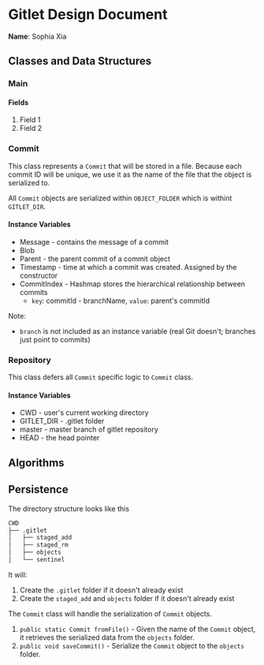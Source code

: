 # Gitlet Design Document

**Name**: Sophia Xia

## Classes and Data Structures

### Main


#### Fields

1. Field 1
2. Field 2


### Commit

This class represents a `Commit` that will be stored in a file. Because each commit ID will be unique, we use it as the name of the file that the object is serialized to.

All `Commit` objects are serialized within `OBJECT_FOLDER` which is withint `GITLET_DIR`.

#### Instance Variables
- Message - contains the message of a commit
- Blob
- Parent - the parent commit of a commit object
- Timestamp - time at which a commit was created. Assigned by the constructor
- CommitIndex - Hashmap stores the hierarchical relationship between commits
    - `key`: commitId - branchName, `value`: parent's commitId

Note:
- `branch` is not included as an instance variable (real Git doesn't; branches just point to commits)

### Repository
This class defers all `Commit` specific logic to `Commit` class.

#### Instance Variables

- CWD - user's current working directory
- GITLET_DIR - .gitlet folder
- master - master branch of gitlet repository
- HEAD - the head pointer


## Algorithms

## Persistence
The directory structure looks like this
```dtd
CWD
├── .gitlet
│   ├── staged_add
│   ├── staged_rm
│   ├── objects
│   └── sentinel
```
It will:
1. Create the `.gitlet` folder if it doesn't already exist
2. Create the `staged_add` and `objects` folder if it doesn't already exist

The `Commit` class will handle the serialization of `Commit` objects.
1. `public static Commit fromFile()` - Given the name of the `Commit` object, it retrieves the serialized data from the `objects` folder.
2. `public void saveCommit()` - Serialize the `Commit` object to the `objects` folder.